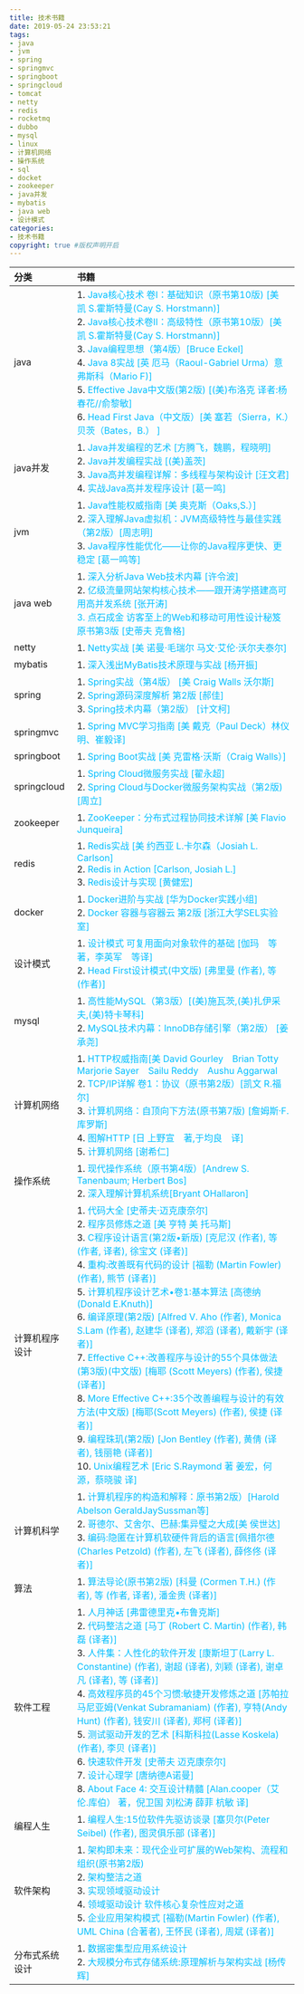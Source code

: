 ```yaml
---
title: 技术书籍
date: 2019-05-24 23:53:21
tags:
- java
- jvm
- spring
- springmvc
- springboot
- springcloud
- tomcat
- netty
- redis
- rocketmq
- dubbo
- mysql
- linux
- 计算机网络
- 操作系统
- sql
- docket
- zookeeper
- java并发
- mybatis
- java web
- 设计模式
categories:
- 技术书籍   
copyright: true #版权声明开启      
---
```

|分类|书籍|
|:---|:---|
|java|1. <font size="3" color="#00BFFF">Java核心技术 卷I：基础知识（原书第10版) [美 凯 S.霍斯特曼(Cay S. Horstmann)]</font><br>2. <font size="3" color="#00BFFF">Java核心技术卷II：高级特性（原书第10版）[美 凯 S.霍斯特曼(Cay S. Horstmann)]</font><br>3. <font size="3" color="#00BFFF">Java编程思想（第4版）[Bruce Eckel]</font><br>4. <font size="3" color="#00BFFF">Java 8实战  [英 厄马（Raoul-Gabriel Urma）意 弗斯科（Mario F)]</font><br>5. <font size="3" color="#00BFFF">Effective Java中文版(第2版)  [(美)布洛克 译者:杨春花//俞黎敏]</font><br>6. <font size="3" color="#00BFFF">Head First Java（中文版）[美 塞若（Sierra，K.）贝茨（Bates，B.） ]</font><br>|
|java并发|1. <font size="3" color="#00BFFF">Java并发编程的艺术 [方腾飞，魏鹏，程晓明]</font><br> 2. <font size="3" color="#00BFFF">Java并发编程实战  [(美)盖茨]</font><br>3. <font size="3" color="#00BFFF">Java高并发编程详解：多线程与架构设计 [汪文君]</font><br>4.  <font size="3" color="#00BFFF">实战Java高并发程序设计 [葛一鸣]</font>|
|jvm|1. <font size="3" color="#00BFFF">Java性能权威指南 [美 奥克斯（Oaks,S.）]</font><br>2. <font size="3" color="#00BFFF">深入理解Java虚拟机：JVM高级特性与最佳实践（第2版）[周志明]</font><br>3. <font size="3" color="#00BFFF">Java程序性能优化——让你的Java程序更快、更稳定 [葛一鸣等]</font><br>|
|java web|1. <font size="3" color="#00BFFF">深入分析Java Web技术内幕  [许令波]</font><br> 2.  <font size="3" color="#00BFFF">亿级流量网站架构核心技术——跟开涛学搭建高可用高并发系统  [张开涛] <br> 3.  <font size="3" color="#00BFFF">点石成金 访客至上的Web和移动可用性设计秘笈 原书第3版  [史蒂夫 克鲁格]|
|netty|1. <font size="3" color="#00BFFF">Netty实战   [美 诺曼·毛瑞尔 马文·艾伦·沃尔夫泰尔]</font><br>|
|mybatis|1. <font size="3" color="#00BFFF">深入浅出MyBatis技术原理与实战   [杨开振]</font><br> |
|spring|1. <font size="3" color="#00BFFF">Spring实战（第4版） [美 Craig Walls 沃尔斯]</font><br>2. <font size="3" color="#00BFFF">Spring源码深度解析 第2版 [郝佳]</font><br>3. <font size="3" color="#00BFFF">Spring技术内幕（第2版） [计文柯]</font><br>|
|springmvc|1. <font size="3" color="#00BFFF">Spring MVC学习指南 [美 戴克（Paul Deck）林仪明、崔毅译]</font><br>|
|springboot|1. <font size="3" color="#00BFFF">Spring Boot实战 [美 克雷格·沃斯（Craig Walls）]</font><br>|
|springcloud|1. <font size="3" color="#00BFFF">Spring Cloud微服务实战 [翟永超]</font><br>2. <font size="3" color="#00BFFF">Spring Cloud与Docker微服务架构实战（第2版) [周立]</font><br>|
|zookeeper|1. <font size="3" color="#00BFFF">ZooKeeper：分布式过程协同技术详解 [美 Flavio Junqueira]</font> |
|redis|1. <font size="3" color="#00BFFF">Redis实战 [美 约西亚 L.卡尔森（Josiah L. Carlson]</font><br>2. <font size="3" color="#00BFFF">Redis in Action [Carlson, Josiah L.]</font><br>3. <font size="3" color="#00BFFF">Redis设计与实现 [黄健宏]</font><br> |
|docker|1. <font size="3" color="#00BFFF">Docker进阶与实战 [华为Docker实践小组]</font> <br> 2. <font size="3" color="#00BFFF">Docker 容器与容器云 第2版 [浙江大学SEL实验室]</font>  |
|设计模式|1. <font size="3" color="#00BFFF">设计模式 可复用面向对象软件的基础  [伽玛　等著，李英军　等译]</font> <br>2. <font size="3" color="#00BFFF">Head First设计模式(中文版) [弗里曼 (作者), 等 (作者)]</font> <br>|
|mysql|1. <font size="3" color="#00BFFF">高性能MySQL（第3版）[(美)施瓦茨,(美)扎伊采夫,(美)特卡琴科]</font><br>2. <font size="3" color="#00BFFF">MySQL技术内幕：InnoDB存储引擎（第2版） [姜承尧]</font> <br> |
|计算机网络|1.  <font size="3" color="#00BFFF">HTTP权威指南[美 David Gourley　Brian Totty　Marjorie Sayer　Sailu Reddy　Aushu Aggarwal</font> <br>  2. <font size="3" color="#00BFFF">TCP/IP详解 卷1：协议（原书第2版）[凯文 R.福尔]</font> <br>3. <font size="3" color="#00BFFF">计算机网络：自顶向下方法(原书第7版) [詹姆斯·F.库罗斯]</font> <br>4. <font size="3" color="#00BFFF">图解HTTP [日 上野宣　著,于均良　译]</font> <br>5. <font size="3" color="#00BFFF">计算机网络 [谢希仁]</font> <br> |
|操作系统|1.  <font size="3" color="#00BFFF">现代操作系统（原书第4版）[Andrew S. Tanenbaum; Herbert Bos]</font> <br>2.  <font size="3" color="#00BFFF">深入理解计算机系统[Bryant OHallaron]</font> <br>|
|计算机程序设计|1.  <font size="3" color="#00BFFF">代码大全 [史蒂夫·迈克康奈尔]</font> <br>2.  <font size="3" color="#00BFFF">程序员修炼之道 [美 亨特 美 托马斯]</font> <br>3.  <font size="3" color="#00BFFF">C程序设计语言(第2版•新版) [克尼汉 (作者), 等 (作者, 译者), 徐宝文 (译者)]</font> <br>4.  <font size="3" color="#00BFFF">重构:改善既有代码的设计 [福勒 (Martin Fowler) (作者), 熊节 (译者)]</font> <br>5.  <font size="3" color="#00BFFF">计算机程序设计艺术•卷1:基本算法 [高德纳 (Donald E.Knuth)]</font> <br>6.  <font size="3" color="#00BFFF">编译原理(第2版) [Alfred V. Aho (作者), Monica S.Lam (作者), 赵建华 (译者), 郑滔 (译者), 戴新宇 (译者)]</font> <br>7.  <font size="3" color="#00BFFF">Effective C++:改善程序与设计的55个具体做法(第3版)(中文版) [梅耶 (Scott Meyers) (作者), 侯捷 (译者)]</font> <br>8.  <font size="3" color="#00BFFF">More Effective C++:35个改善编程与设计的有效方法(中文版) [梅耶(Scott Meyers) (作者), 侯捷 (译者)]</font> <br>9.  <font size="3" color="#00BFFF">编程珠玑(第2版) [Jon Bentley (作者), 黄倩 (译者), 钱丽艳 (译者)]</font> <br>10.  <font size="3" color="#00BFFF">Unix编程艺术 [Eric S.Raymond 著 姜宏，何源，蔡晓骏 译]</font> <br>|
|计算机科学|1.  <font size="3" color="#00BFFF">计算机程序的构造和解释：原书第2版）[Harold Abelson GeraldJaySussman等]</font> <br>2.  <font size="3" color="#00BFFF">哥德尔、艾舍尔、巴赫:集异璧之大成[美 侯世达]</font> <br>3.  <font size="3" color="#00BFFF">编码:隐匿在计算机软硬件背后的语言[佩措尔德(Charles Petzold) (作者), 左飞 (译者), 薛佟佟 (译者)]</font> <br>|
|算法|1.  <font size="3" color="#00BFFF">算法导论(原书第2版) [科曼 (Cormen T.H.) (作者), 等 (作者, 译者), 潘金贵 (译者)]</font> <br>|
|软件工程|1.  <font size="3" color="#00BFFF">人月神话 [弗雷德里克•布鲁克斯]</font> <br>2.  <font size="3" color="#00BFFF">代码整洁之道 [马丁 (Robert C. Martin) (作者), 韩磊 (译者)]</font> <br>3.  <font size="3" color="#00BFFF">人件集：人性化的软件开发 [康斯坦丁(Larry L. Constantine) (作者), 谢超 (译者), 刘颖 (译者), 谢卓凡 (译者), 等 (译者)]</font> <br>4.  <font size="3" color="#00BFFF">高效程序员的45个习惯:敏捷开发修炼之道 [苏帕拉马尼亚姆(Venkat Subramaniam) (作者), 亨特(Andy Hunt) (作者), 钱安川 (译者), 郑柯 (译者)]</font> <br>5.  <font size="3" color="#00BFFF">测试驱动开发的艺术 [科斯科拉(Lasse Koskela) (作者), 李贝 (译者)]</font> <br>6.  <font size="3" color="#00BFFF">快速软件开发 [史蒂夫 迈克康奈尔]</font> <br>7.  <font size="3" color="#00BFFF">设计心理学 [唐纳德A诺曼]</font> <br>8.  <font size="3" color="#00BFFF">About Face 4: 交互设计精髓 [Alan.cooper（艾伦.库伯） 著，倪卫国 刘松涛 薛菲 杭敏 译]</font> <br>|
|编程人生|1.  <font size="3" color="#00BFFF">编程人生:15位软件先驱访谈录 [塞贝尔(Peter Seibel) (作者), 图灵俱乐部 (译者)]</font> <br>|
|软件架构|1.  <font size="3" color="#00BFFF">架构即未来：现代企业可扩展的Web架构、流程和组织(原书第2版)</font> <br>2.  <font size="3" color="#00BFFF">架构整洁之道</font> <br>3.  <font size="3" color="#00BFFF">实现领域驱动设计</font> <br>4.  <font size="3" color="#00BFFF">领域驱动设计 软件核心复杂性应对之道</font> <br>5.  <font size="3" color="#00BFFF">企业应用架构模式 [福勒(Martin Fowler) (作者), UML China (合著者), 王怀民 (译者), 周斌 (译者)]</font> <br>|
|分布式系统设计|1.  <font size="3" color="#00BFFF">数据密集型应用系统设计</font> <br>2.  <font size="3" color="#00BFFF">大规模分布式存储系统:原理解析与架构实战 [杨传辉]</font> <br>|

